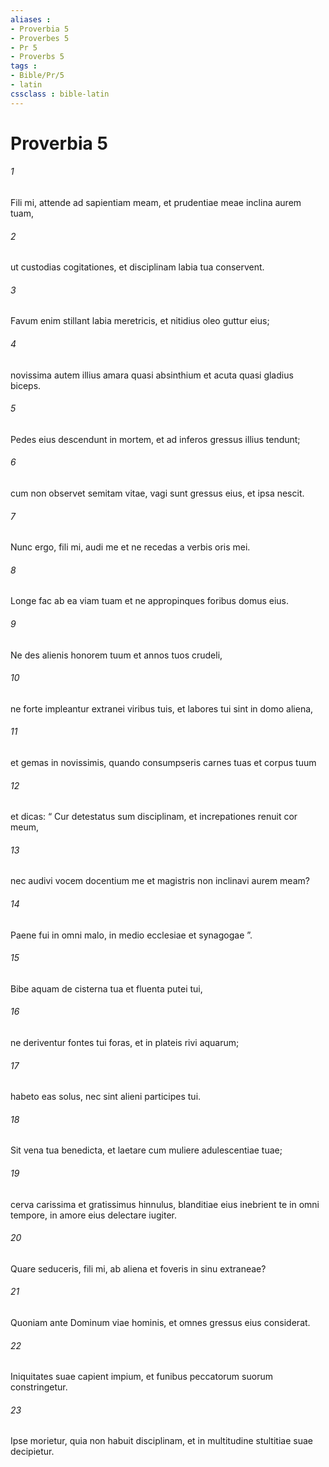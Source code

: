 ```yaml
---
aliases : 
- Proverbia 5
- Proverbes 5
- Pr 5
- Proverbs 5
tags : 
- Bible/Pr/5
- latin
cssclass : bible-latin
---
```


# Proverbia 5

###### 1
Fili mi, attende ad sapientiam meam, et prudentiae meae inclina aurem tuam,
###### 2
ut custodias cogitationes, et disciplinam labia tua conservent.
###### 3
Favum enim stillant labia meretricis, et nitidius oleo guttur eius;
###### 4
novissima autem illius amara quasi absinthium et acuta quasi gladius biceps.
###### 5
Pedes eius descendunt in mortem, et ad inferos gressus illius tendunt;
###### 6
cum non observet semitam vitae, vagi sunt gressus eius, et ipsa nescit.
###### 7
Nunc ergo, fili mi, audi me et ne recedas a verbis oris mei.
###### 8
Longe fac ab ea viam tuam et ne appropinques foribus domus eius.
###### 9
Ne des alienis honorem tuum et annos tuos crudeli,
###### 10
ne forte impleantur extranei viribus tuis, et labores tui sint in domo aliena,
###### 11
et gemas in novissimis, quando consumpseris carnes tuas et corpus tuum
###### 12
et dicas: “ Cur detestatus sum disciplinam, et increpationes renuit cor meum,
###### 13
nec audivi vocem docentium me et magistris non inclinavi aurem meam?
###### 14
Paene fui in omni malo, in medio ecclesiae et synagogae ”.
###### 15
Bibe aquam de cisterna tua et fluenta putei tui,
###### 16
ne deriventur fontes tui foras, et in plateis rivi aquarum;
###### 17
habeto eas solus, nec sint alieni participes tui.
###### 18
Sit vena tua benedicta, et laetare cum muliere adulescentiae tuae;
###### 19
cerva carissima et gratissimus hinnulus, blanditiae eius inebrient te in omni tempore, in amore eius delectare iugiter.
###### 20
Quare seduceris, fili mi, ab aliena et foveris in sinu extraneae?
###### 21
Quoniam ante Dominum viae hominis, et omnes gressus eius considerat.
###### 22
Iniquitates suae capient impium, et funibus peccatorum suorum constringetur.
###### 23
Ipse morietur, quia non habuit disciplinam, et in multitudine stultitiae suae decipietur.
